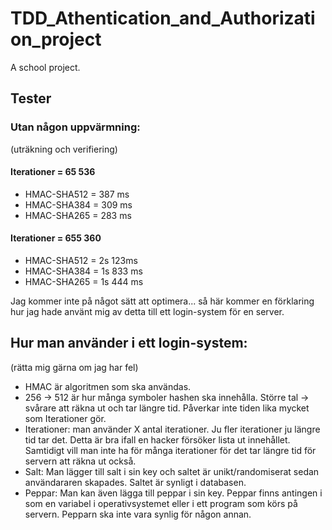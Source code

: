 # TDD_Athentication_and_Authorization_project
A school project.

## Tester
### Utan någon uppvärmning:
(uträkning och verifiering)

#### Iterationer = 65 536
* HMAC-SHA512 = 387 ms
* HMAC-SHA384 = 309 ms
* HMAC-SHA265 = 283 ms

#### Iterationer = 655 360
* HMAC-SHA512 = 2s 123ms
* HMAC-SHA384 = 1s 833 ms
* HMAC-SHA265 = 1s 444 ms

Jag kommer inte på något sätt att optimera... så här kommer en förklaring hur jag hade använt mig av detta till ett login-system för en server.

## Hur man använder i ett login-system:
(rätta mig gärna om jag har fel)

* HMAC är algoritmen som ska användas.
* 256 -> 512 är hur många symboler hashen ska innehålla. Större tal -> svårare att räkna ut och tar längre tid. Påverkar inte tiden lika mycket som Iterationer gör.
* Iterationer: man använder X antal iterationer. Ju fler iterationer ju längre tid tar det. Detta är bra ifall en hacker försöker lista ut innehållet. Samtidigt vill man inte ha för många iterationer för det tar längre tid för servern att räkna ut också.
* Salt: Man lägger till salt i sin key och saltet är unikt/randomiserat sedan användararen skapades. Saltet är synligt i databasen.
* Peppar: Man kan även lägga till peppar i sin key. Peppar finns antingen i som en variabel i operativsystemet eller i ett program som körs på servern. Pepparn ska inte vara synlig för någon annan.
